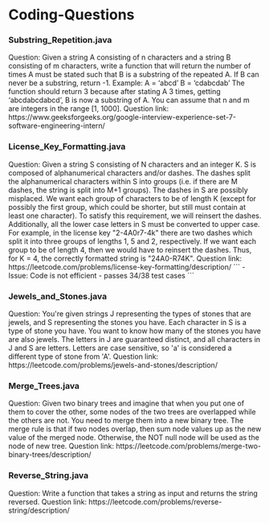 # Coding-Questions

<h3>Substring_Repetition.java</h3>
Question: Given a string A consisting of n characters and a string B consisting of m characters, write a function that will 
return the number of times A must be stated such that B is a substring of the repeated A. 
If B can never be a substring, return -1.
Example:
A = ‘abcd’
B = ‘cdabcdab’
The function should return 3 because after stating A 3 times, getting ‘abcdabcdabcd’, B is now a substring of A.
You can assume that n and m are integers in the range [1, 1000]. 
Question link: https://www.geeksforgeeks.org/google-interview-experience-set-7-software-engineering-intern/

<h3>License_Key_Formatting.java</h3>
Question: Given a string S consisting of N characters and an integer K. S is composed of alphanumerical characters and/or dashes. 
The dashes split the alphanumerical characters within S into groups (i.e. if there are M dashes, the string is split into M+1 groups).
The dashes in S are possibly misplaced.
We want each group of characters to be of length K (except for possibly the first group, which could be shorter, 
but still must contain at least one character). To satisfy this requirement, we will reinsert the dashes. Additionally, 
all the lower case letters in S must be converted to upper case.
For example, in the license key "2-4A0r7-4k" there are two dashes which split it into three groups of lengths 1, 5 and 2, 
respectively. If we want each group to be of length 4, then we would have to reinsert the dashes. Thus, for K = 4, 
the correctly formatted string is "24A0-R74K".
Question link: https://leetcode.com/problems/license-key-formatting/description/
```
- Issue: Code is not efficient - passes 34/38 test cases
```

<h3>Jewels_and_Stones.java</h3>
Question: You're given strings J representing the types of stones that are jewels, and S representing the stones you have.
Each character in S is a type of stone you have. You want to know how many of the stones you have are also jewels.
The letters in J are guaranteed distinct, and all characters in J and S are letters. 
Letters are case sensitive, so 'a' is considered a different type of stone from 'A'.
Question link: https://leetcode.com/problems/jewels-and-stones/description/

<h3>Merge_Trees.java</h3>
Question: Given two binary trees and imagine that when you put one of them to cover the other, some nodes of the two trees
are overlapped while the others are not. You need to merge them into a new binary tree. 
The merge rule is that if two nodes overlap, then sum node values up as the new value of the merged node.
Otherwise, the NOT null node will be used as the node of new tree.
Question link: https://leetcode.com/problems/merge-two-binary-trees/description/

<h3>Reverse_String.java</h3>
Question: Write a function that takes a string as input and returns the string reversed.
Question link: https://leetcode.com/problems/reverse-string/description/
